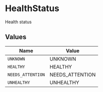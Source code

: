 # HealthStatus

Health status


## Values

| Name              | Value             |
| ----------------- | ----------------- |
| `UNKNOWN`         | UNKNOWN           |
| `HEALTHY`         | HEALTHY           |
| `NEEDS_ATTENTION` | NEEDS_ATTENTION   |
| `UNHEALTHY`       | UNHEALTHY         |